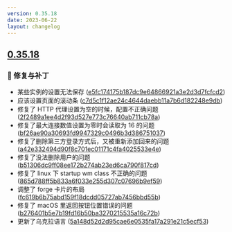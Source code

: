 ```yaml
---
version: 0.35.18
date: 2023-06-22
layout: changelog
---
```

## [0.35.18](#0.35.18)
### 🐛 修复与补丁

- 某些实例的设置无法保存 ([e5fc174175b187dc9e64866921a3e2d3d7fcfcd2](https://github.com/Voxelum/x-minecraft-launcher/commit/e5fc174175b187dc9e64866921a3e2d3d7fcfcd2))
- 应该设置页面的滚动条 ([c7d5c1f12ae24c4644daebb11a7b6d182248e9db](https://github.com/Voxelum/x-minecraft-launcher/commit/c7d5c1f12ae24c4644daebb11a7b6d182248e9db))
- 修复了 HTTP 代理设置为空的时候，配置不正确问题 ([2f2489a1ee4d2f93d527e773c76640ab711cb78a](https://github.com/Voxelum/x-minecraft-launcher/commit/2f2489a1ee4d2f93d527e773c76640ab711cb78a))
- 修复了最大连接数值设置为零时会读取为 16 的问题 ([bf26ae90a30693fd9947329c0496b3d386751037](https://github.com/Voxelum/x-minecraft-launcher/commit/bf26ae90a30693fd9947329c0496b3d386751037))
- 修复了删除第三方登录方式后，又被重新添加回来的问题 ([a42e332494d90f8c701ec01171c4fa4025533e4e](https://github.com/Voxelum/x-minecraft-launcher/commit/a42e332494d90f8c701ec01171c4fa4025533e4e))
- 修复了没法删除用户的问题 ([b51306dc9ff08ee172b274ab23ed6ca790f817cd](https://github.com/Voxelum/x-minecraft-launcher/commit/b51306dc9ff08ee172b274ab23ed6ca790f817cd))
- 修复了 linux 下 startup wm class 不正确的问题 ([865d788ff5b833a6f033e255d307c07696b9ef59](https://github.com/Voxelum/x-minecraft-launcher/commit/865d788ff5b833a6f033e255d307c07696b9ef59))
- 调整了 forge 卡片的布局 ([fc619b6b75abd159f18dcdd05727ab7456bbd55b](https://github.com/Voxelum/x-minecraft-launcher/commit/fc619b6b75abd159f18dcdd05727ab7456bbd55b))
- 修复了 macOS 里返回按钮位置错误的问题 ([b276401b5e7b19fd16b50ba3270215535a16c72b](https://github.com/Voxelum/x-minecraft-launcher/commit/b276401b5e7b19fd16b50ba3270215535a16c72b))
- 更新了乌克拉语言 ([5a148d52d2d95cae6e0535fa17a291e21c5ecf53](https://github.com/Voxelum/x-minecraft-launcher/commit/5a148d52d2d95cae6e0535fa17a291e21c5ecf53))
